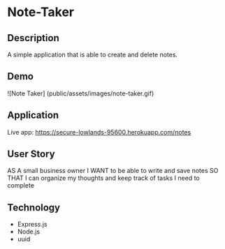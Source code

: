 # Note-Taker 

## Description 
A simple application that is able to create and delete notes. 

## Demo 
![Note Taker] (public/assets/images/note-taker.gif)

## Application 

Live app: https://secure-lowlands-95600.herokuapp.com/notes

## User Story
AS A small business owner
I WANT to be able to write and save notes
SO THAT I can organize my thoughts and keep track of tasks I need to complete

## Technology 
* Express.js 
* Node.js
* uuid 

